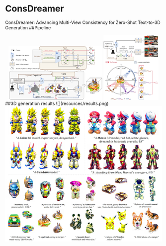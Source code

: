 # ConsDreamer
ConsDreamer: Advancing Multi-View Consistency for Zero-Shot Text-to-3D Generation
##Pipeline
<div align="center">
  <img src="resources/total_pipeline.png" width="60%" />
  <img src="resources/pipeline2.png" width="35%" /> 
</div>
##3D generation results
![](resources/results.png)    
<div align="center">
  <img src="resources/results.png" />
</div>

